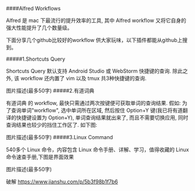 ####Alfred Workflows

Alfred 是 mac 下最流行的提升效率的工具, 其中 Alfred workflow 又将它自身的强大性能提升了几个数量级。

下面分享几个github比较好的workflow 供大家玩味，以下插件都能从github上搜到。

#####1.Shortcuts Query

Shortcuts Query 默认支持 Android Studio 或 WebStorm 快捷键的查询. 除此之外, 该 workflow 还内置了 vim 以及 tmux 共3种快捷键的查询.



图片描述(最多50字)
#####2.有道词典

有道词典 的 workflow, 最快只需通过两次按键便可获取单词的查询结果. 假如: 为了查询单词"workflow", 选中单词所在区域, 然后按住 Option+Y 键(我已将有道翻译的快捷键设置为 Option+Y), 单词查询结果就出来了, 而且不需要切换应用, 同时查询结果也较少的挡住工作区了. 如下图:



图片描述(最多50字)
#####3.Linux Command

540多个 Linux 命令，内容包含 Linux 命令手册、详解、学习，值得收藏的 Linux 命令速查手册,下图是界面效果



图片描述(最多50字)


破解
https://www.jianshu.com/p/5b3f98b1f7b6


